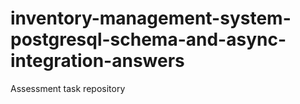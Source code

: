 # inventory-management-system-postgresql-schema-and-async-integration-answers
Assessment task repository
